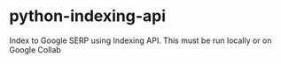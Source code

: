 # python-indexing-api
Index to Google SERP using Indexing API. This must be run locally or on Google Collab
